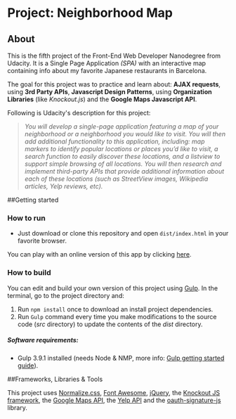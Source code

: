 # Project: Neighborhood Map

## About
This is the fifth project of the Front-End Web Developer Nanodegree from Udacity. It is a Single Page Application _(SPA)_ with an interactive map containing info about my favorite Japanese restaurants in Barcelona. 

The goal for this project was to practice and learn about: **AJAX requests**, using **3rd Party APIs**, **Javascript Design Patterns**, using **Organization Libraries** (like _Knockout.js_) and the **Google Maps Javascript API**.

Following is Udacity's description for this project:

>*You will develop a single-page application featuring a map of your neighborhood or a neighborhood you would like to visit. You will then add additional functionality to this application, including: map markers to identify popular locations or places you’d like to visit, a search function to easily discover these locations, and a listview to support simple browsing of all locations. You will then research and implement third-party APIs that provide additional information about each of these locations (such as StreetView images, Wikipedia articles, Yelp reviews, etc).*



##Getting started
### How to run
* Just download or clone this repository and open `dist/index.html` in your favorite browser.

You can play with an online version of this app by clicking [here](https://andreumasferrer.github.io/UDACITY_Front-end_Nanodegree/p5_neighbouhood_map/dist/).

### How to build
You can edit and build your own version of this project using [Gulp](http://gulpjs.com/). In the terminal, go to the project directory and:

1. Run `npm install` once to download an install project dependencies.
2. Run `Gulp` command every time you make modifications to the source code (_src_ directory) to update the contents of the _dist_ directory.

##### Software requirements:
* Gulp 3.9.1 installed (needs Node & NMP, more info: [Gulp getting started guide](https://github.com/gulpjs/gulp/blob/master/docs/getting-started.md)).

##Frameworks, Libraries & Tools

This project uses [Normalize.css](https://necolas.github.io/normalize.css/), [Font Awesome](http://fontawesome.io/), [jQuery](https://jquery.com/), the [Knockout JS framework](http://knockoutjs.com/), the [Google Maps API](https://developers.google.com/maps/), the [Yelp API](https://www.yelp.com/developers/documentation/v2/overview) and the [oauth-signature-js](https://github.com/bettiolo/oauth-signature-js) library.

